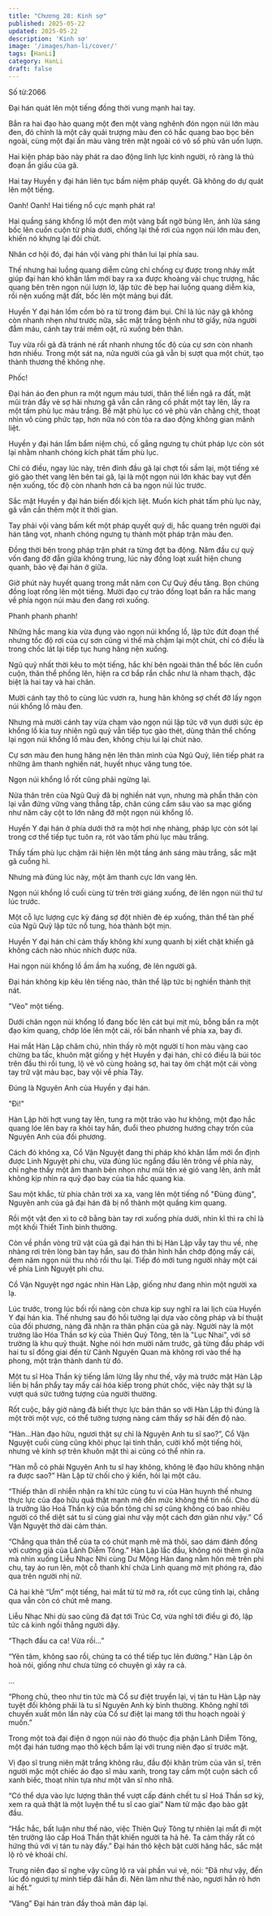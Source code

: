```yaml
---
title: "Chương 28: Kinh sợ"
published: 2025-05-22
updated: 2025-05-22
description: 'Kinh sợ'
image: '/images/han-li/cover/'
tags: [HanLi]
category: HanLi
draft: false
---
```


Số từ:2066  










Đại hán quát lên một tiếng đồng thời vung mạnh hai tay.

Bắn ra hai đạo hào quang một đen một vàng nghênh đón ngọn núi lớn màu đen, đó chính là một cây quải trượng màu đen có hắc quang bao bọc bên ngoài, cùng một đại ấn màu vàng trên mặt ngoài có vô số phù văn uốn lượn.

Hai kiện pháp bảo này phát ra dao động linh lực kinh người, rõ ràng là thủ đoạn ẩn giấu của gã.

Hai tay Huyền y đại hán liên tục bấm niệm pháp quyết. Gã không do dự quát lên một tiếng.

Oanh! Oanh! Hai tiếng nổ cực mạnh phát ra!

Hai quầng sáng khổng lồ một đen một vàng bất ngờ bùng lên, ánh lửa sáng bốc lên cuồn cuộn từ phía dưới, chống lại thế rơi của ngọn núi lớn màu đen, khiến nó khựng lại đôi chút.

Nhân cơ hội đó, đại hán vội vàng phi thân lui lại phía sau.

Thế nhưng hai luồng quang diễm cũng chỉ chống cự được trong nháy mắt giúp đại hán khó khăn lắm mới bay ra xa được khoảng vài chục trượng, hắc quang bên trên ngọn núi lượn lờ, lập tức đè bẹp hai luồng quang diễm kia, rồi nện xuống mặt đất, bốc lên một mảng bụi đất.

Huyền Y đại hán lồm cồm bò ra từ trong đám bụi. Chỉ là lúc này gã không còn nhanh nhẹn như trước nữa, sắc mặt trắng bệnh như tờ giấy, nửa người đẫm máu, cánh tay trái mềm oặt, rũ xuống bên thân.

Tuy vừa rồi gã đã tránh né rất nhanh nhưng tốc độ của cự sơn còn nhanh hơn nhiều. Trong một sát na, nửa người của gã vẫn bị sượt qua một chút, tạo thành thương thế không nhẹ.

Phốc!

Đại hán áo đen phun ra một ngụm máu tươi, thân thể liền ngã ra đất, mặt mũi tràn đầy vẻ sợ hãi nhưng gã vẫn cắn răng cố phất một tay lên, lấy ra một tấm phù lục màu trắng. Bề mặt phù lục có vẽ phù văn chằng chịt, thoạt nhìn vô cùng phức tạp, hơn nữa nó còn tỏa ra dao động không gian mãnh liệt.

Huyền y đại hán lẩm bẩm niệm chú, cố gắng ngưng tụ chút pháp lực còn sót lại nhằm nhanh chóng kích phát tấm phù lục.

Chỉ có điều, ngay lúc này, trên đỉnh đầu gã lại chợt tối sầm lại, một tiếng xé gió gào thét vang lên bên tai gã, lại là một ngọn núi lớn khác bay vụt đến nện xuống, tốc độ còn nhanh hơn cả ba ngọn núi lúc trước.

Sắc mặt Huyền y đại hán biến đổi kịch liệt. Muốn kích phát tấm phù lục này, gã vẫn cần thêm một ít thời gian.

Tay phải vội vàng bấm kết một pháp quyết quỷ dị, hắc quang trên người đại hán tăng vọt, nhanh chóng ngưng tụ thành một pháp trận màu đen.

Đồng thời bên trong pháp trận phát ra từng đợt ba động. Năm đầu cự quỷ vốn đang đờ đẫn giữa không trung, lúc này đồng loạt xuất hiện chung quanh, bảo vệ đại hán ở giữa.

Giờ phút này huyết quang trong mắt năm con Cự Quỷ đều tăng. Bọn chúng đồng loạt rống lên một tiếng. Mười đạo cự trảo đồng loạt bắn ra hắc mang về phía ngọn núi màu đen đang rơi xuống.

Phanh phanh phanh!

Những hắc mang kia vừa đụng vào ngọn núi khổng lồ, lập tức đứt đoạn thế nhưng tốc độ rơi của cự sơn cũng vì thế mà chậm lại một chút, chỉ có điều là trong chốc lát lại tiếp tục hung hăng nện xuống.

Ngũ quỷ nhất thời kêu to một tiếng, hắc khí bên ngoài thân thể bốc lên cuồn cuộn, thân thể phồng lên, hiện ra cơ bắp rắn chắc như là nham thạch, đặc biệt là hai tay và hai chân.

Mười cánh tay thô to cùng lúc vươn ra, hung hãn không sợ chết đỡ lấy ngọn núi khổng lồ màu đen.

Nhưng mà mười cánh tay vừa chạm vào ngọn núi lập tức vỡ vụn dưới sức ép khổng lồ kia tuy nhiên ngũ quỷ vẫn tiếp tục gào thét, dùng thân thể chống lại ngọn núi khổng lồ màu đen, không chịu lui lại chút nào.

Cự sơn màu đen hung hăng nện lên thân mình của Ngũ Quỷ, liên tiếp phát ra những âm thanh nghiền nát, huyết nhục văng tung tóe.

Ngọn núi khổng lồ rốt cũng phải ngừng lại.

Nửa thân trên của Ngũ Quỷ đã bị nghiền nát vụn, nhưng mà phần thân còn lại vẫn đứng vững vàng thẳng tắp, chân cúng cắm sâu vào sa mạc giống như năm cây cột to lớn nâng đỡ một ngọn núi khổng lồ.

Huyền Y đại hán ở phía dưới thở ra một hơi nhẹ nhàng, pháp lực còn sót lại trong cơ thể tiếp tục tuôn ra, rót vào tấm phù lục màu trắng.

Thấy tấm phù lục chậm rãi hiện lên một tầng ánh sáng màu trắng, sắc mặt gã cuồng hỉ.

Nhưng mà đúng lúc này, một âm thanh cực lớn vang lên.

Ngọn núi khổng lồ cuối cùng từ trên trời giáng xuống, đè lên ngọn núi thứ tư lúc trước.

Một cỗ lực lượng cực kỳ đáng sợ đột nhiên đè ép xuống, thân thể tàn phế của Ngũ Quỷ lập tức nổ tung, hóa thành bột mịn.

Huyền Y đại hán chỉ cảm thấy không khí xung quanh bị xiết chặt khiến gã không cách nào nhúc nhích được nữa.

Hai ngọn núi khổng lồ ầm ầm hạ xuống, đè lên người gã.

Đại hán không kịp kêu lên tiếng nào, thân thể lập tức bị nghiền thành thịt nát.

"Vèo" một tiếng.

Dưới chân ngọn núi khổng lồ đang bốc lên cát bụi mịt mù, bỗng bắn ra một đạo kim quang, chớp lóe lên một cái, rồi bắn nhanh về phía xa, bay đi.

Hai mắt Hàn Lập chăm chú, nhìn thấy rõ một người tí hon màu vàng cao chừng ba tấc, khuôn mặt giống y hệt Huyền y đại hán, chỉ có điều là búi tóc trên đầu thì rối tung, lộ vẻ vô cùng hoảng sợ, hai tay ôm chặt một cái vòng tay trữ vật màu bạc, bay vội về phía Tây.

Đúng là Nguyên Anh của Huyền y đại hán.

"Đi!"

Hàn Lập hời hợt vung tay lên, tung ra một trảo vào hư không, một đạo hắc quang lóe lên bay ra khỏi tay hắn, đuổi theo phương hướng chạy trốn của Nguyên Anh của đối phương.

Cách đó không xa, Cổ Vận Nguyệt đang thi pháp khó khăn lắm mới ổn định được Linh Nguyệt phi chu, vừa đúng lúc ngẩng đầu lên trông về phía này, chỉ nghe thấy một âm thanh bén nhọn như mũi tên xé gió vang lên, ánh mắt không kịp nhìn ra quỹ đạo bay của tia hắc quang kia.

Sau một khắc, từ phía chân trời xa xa, vang lên một tiếng nổ "Đùng đùng", Nguyên anh của gã đại hán đã bị nổ thành một quầng kim quang.

Rồi một vật đen xì to cỡ bằng bàn tay rơi xuống phía dưới, nhìn kĩ thì ra chỉ là một khối Thiết Tinh bình thường.

Còn về phần vòng trữ vật của gã đại hán thì bị Hàn Lập vẫy tay thu về, nhẹ nhàng rơi trên lòng bàn tay hắn, sau đó thân hình hắn chớp động mấy cái, đem năm ngọn núi thu nhỏ rồi thu lại. Tiếp đó mới tung người nhảy một cái về phía Linh Nguyệt phi chu.

Cổ Vận Nguyệt ngơ ngác nhìn Hàn Lập, giống như đang nhìn một người xa lạ.

Lúc trước, trong lúc bối rối nàng còn chưa kịp suy nghĩ ra lai lịch của Huyền Y đại hán kia. Thế nhưng sau đó hồi tưởng lại dựa vào công pháp và bí thuật của đối phương, nàng đã nhận ra thân phận của gã này. Người này là một trưởng lão Hóa Thần sơ kỳ của Thiên Quỷ Tông, tên là "Lục Nhai", với sở trường là khu quỷ thuật. Nghe nói hơn mười năm trước, gã từng đấu pháp với hai tu sĩ đồng giai đến từ Cảnh Nguyên Quan mà không rơi vào thế hạ phong, một trận thành danh từ đó.

Một tu sĩ Hòa Thần kỳ tiếng lắm lừng lẫy như thế, vậy mà trước mặt Hàn Lập liền bị hắn phẩy tay mấy cái hóa kiếp trong phút chốc, việc này thật sự là vượt quá sức tưởng tượng của người thường.

Rốt cuộc, bây giờ nàng đã biết thực lực bản thân so với Hàn Lập thì đúng là một trời một vực, có thể tưởng tượng nàng cảm thấy sợ hãi đến độ nào.

“Hàn...Hàn đạo hữu, ngươi thật sự chỉ là Nguyên Anh tu sĩ sao?”, Cổ Vận Nguyệt cuối cùng cũng khôi phục lại tinh thần, cười khổ một tiếng hỏi, nhưng vẻ kính sợ trên khuôn mặt thì ai cũng có thể nhìn ra.

“Hàn mỗ có phải Nguyên Anh tu sĩ hay không, không lẽ đạo hữu không nhận ra được sao?” Hàn Lập từ chối cho ý kiến, hỏi lại một câu.

“Thiếp thân dĩ nhiễn nhận ra khí tức cùng tu vi của Hàn huynh thế nhưng thực lực của đạo hữu quả thật mạnh mẽ đến mức không thể tin nổi. Cho dù là trưởng lão Hoá Thần kỳ của bổn tông chỉ sợ cũng không có bao nhiêu người có thể diệt sát tu sĩ cùng giai như vậy một cách đơn giản như vậy.” Cổ Vận Nguyệt thở dài cảm thán.

“Chẳng qua thân thể của ta có chút mạnh mẽ mà thôi, sao dám đánh đồng với cường giả của Lãnh Diễm Tông.” Hàn Lập lắc đầu, không nói thêm gì nữa mà nhìn xuống Liễu Nhạc Nhi cùng Dư Mộng Hàn đang nằm hôn mê trên phi chu, tay áo run lên, một cỗ thanh khí chứa Linh quang mờ mịt phóng ra, đảo qua trên người nhị nữ.

Cả hai khẽ “Ưm” một tiếng, hai mắt từ từ mở ra, rốt cục cũng tỉnh lại, chẳng qua vẫn còn có chút mê mang.

Liễu Nhạc Nhi dù sao cũng đã đạt tới Trúc Cơ, vừa nghĩ tới điều gì đó, lập tức cả kinh ngồi thẳng người dậy.

“Thạch đầu ca ca! Vừa rồi...”

“Yên tâm, không sao rồi, chúng ta có thể tiếp tục lên đường.” Hàn Lập ôn hoà nói, giống như chưa từng có chuyện gì xảy ra cả.

...

“Phong chủ, theo như tin tức mà Cổ sư điệt truyền lại, vị tán tu Hàn Lập này tuyệt đối không phải là tu sĩ Nguyên Anh kỳ bình thường. Không nghĩ tới chuyến xuất môn lần này của Cổ sư điệt lại mang tới thu hoạch ngoài ý muốn.”

Trong một toà đại điện ở ngọn núi nào đó thuộc địa phận Lãnh Diễm Tông, một đại hán tướng mạo thô kệch bẩm lại với trung niên đạo sĩ trước mặt.

Vị đạo sĩ trung niên mặt trắng không râu, đầu đội khăn trùm của văn sĩ, trên người mặc một chiếc áo đạo sĩ màu xanh, trong tay cầm một cuộn sách cổ xanh biếc, thoạt nhìn tựa như một văn sĩ nho nhã.

“Có thể dựa vào lực lượng thân thể vượt cấp đánh chết tu sĩ Hoá Thần sơ kỳ, xem ra quả thật là một luyện thể tu sĩ cao giai” Nam tử mặc đạo bào gật đầu.

“Hắc hắc, bất luận như thế nào, việc Thiên Quỷ Tông tự nhiên lại mất đi một tên trưởng lão cấp Hoá Thần thật khiến người ta hả hê. Ta cảm thấy rất có hứng thú với vị tán tu này đấy.” Đại hán thô kệch bật cười hăng hắc, sắc mặt lộ rõ vẻ khoái chí.

Trung niên đạo sĩ nghe vậy cũng lộ ra vài phần vui vẻ, nói: ”Đã như vậy, đến lúc đó ngươi tự mình tiếp đãi hắn đi. Nên làm như thế nào, ngươi hẳn rõ hơn ai hết.”

“Vâng” Đại hán tràn đầy thoả mãn đáp lại.
